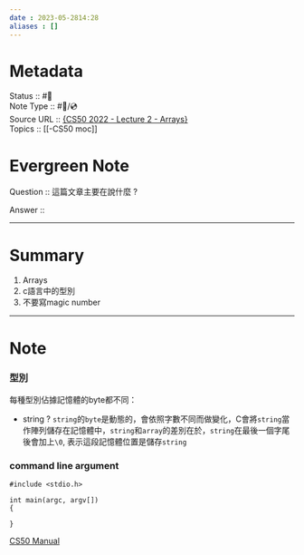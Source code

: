 ```yaml
---
date : 2023-05-2814:28
aliases : []
---
```

# Metadata
Status :: #🌱 <br>
Note Type :: #📨/💿 <br>
Source URL :: [{CS50 2022 - Lecture 2 - Arrays} ](https://www.youtube.com/watch?v=XmYnsO7iSI8&t=1815s)<br>
Topics :: [[-CS50 moc]]<br>
# Evergreen Note

Question :: 這篇文章主要在說什麼 ?

Answer ::

---

# Summary 
1. Arrays
2. c語言中的型別
4. 不要寫magic number
---

# Note
### 型別
每種型別佔據記憶體的byte都不同：



- string ? 
  `string`的`byte`是動態的，會依照字數不同而做變化，C會將`string`當作陣列儲存在記憶體中，`string`和`array`的差別在於，`string`在最後一個字尾後會加上`\0`, 表示這段記憶體位置是儲存`string`

### command line argument

```
#include <stdio.h>

int main(argc, argv[])
{
	
}
```

[CS50 Manual](https://manual.cs50.io/)

